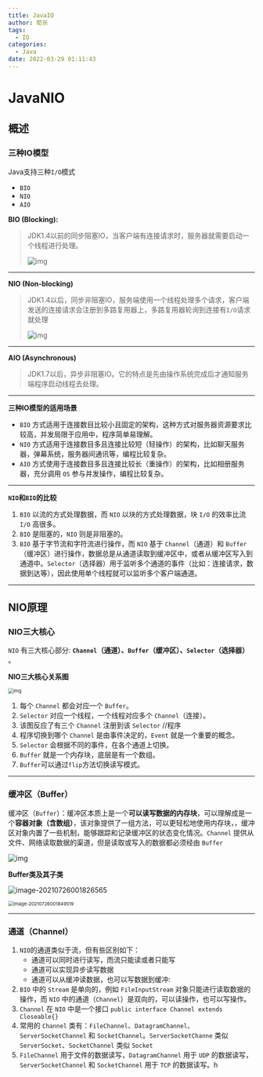 ```yaml
---
title: JavaIO
author: 荀乐
tags:
  - IO
categories:
  - Java
date: 2022-03-29 01:11:43
---
```

# JavaNIO

## 概述

### 三种IO模型

Java支持三种`I/O`模式

-   `BIO`
-   `NIO`
-   `AIO`

**BIO (Blocking):**

>   JDK1.4以前的同步阻塞IO，当客户端有连接请求时，服务器就需要启动一个线程进行处理。
>
>   ![img](https://xunle-picture-bed.oss-cn-hangzhou.aliyuncs.com/20221206153351.png)

---

**NIO (Non-blocking)**

>   JDK1.4以后，同步非阻塞IO，服务端使用一个线程处理多个请求，客户端发送的连接请求会注册到多路复用器上，多路复用器轮询到连接有`I/O`请求就处理
>
>   ![img](https://xunle-picture-bed.oss-cn-hangzhou.aliyuncs.com/20221206153354.png)

---

**AIO (Asynchronous)**

>   JDK1.7以后，异步非阻塞IO。它的特点是先由操作系统完成后才通知服务端程序启动线程去处理。



---

**三种IO模型的适用场景**

-   `BIO` 方式适用于连接数目比较小且固定的架构，这种方式对服务器资源要求比较高，并发局限于应用中，程序简单易理解。
-   `NIO` 方式适用于连接数目多且连接比较短（轻操作）的架构，比如聊天服务器，弹幕系统，服务器间通讯等，编程比较复杂。
-   `AIO` 方式使用于连接数目多且连接比较长（重操作）的架构，比如相册服务器，充分调用 `OS` 参与并发操作，编程比较复杂。



---

**`NIO`和`BIO`的比较**

1.  `BIO` 以流的方式处理数据，而 `NIO` 以块的方式处理数据，块 `I/O` 的效率比流 `I/O` 高很多。
2.  `BIO` 是阻塞的，`NIO` 则是非阻塞的。
3.  `BIO` 基于字节流和字符流进行操作，而 `NIO` 基于 `Channel`（通道）和 `Buffer`（缓冲区）进行操作，数据总是从通道读取到缓冲区中，或者从缓冲区写入到通道中。`Selector`（选择器）用于监听多个通道的事件（比如：连接请求，数据到达等），因此使用单个线程就可以监听多个客户端通道。



---

## NIO原理

### NIO三大核心

`NIO` 有三大核心部分: **`Channel`（通道）、`Buffer`（缓冲区）、`Selector`（选择器）** 。

**NIO三大核心关系图**

<img src="https://xunle-picture-bed.oss-cn-hangzhou.aliyuncs.com/20221206153401.png" alt="img" style="zoom: 67%;" />

1.  每个 `Channel` 都会对应一个 `Buffer`。
2.  `Selector` 对应一个线程，一个线程对应多个 `Channel`（连接）。
3.  该图反应了有三个 `Channel` 注册到该 `Selector` //程序
4.  程序切换到哪个 `Channel` 是由事件决定的，`Event` 就是一个重要的概念。
5.  `Selector` 会根据不同的事件，在各个通道上切换。
6.  `Buffer` 就是一个内存块，底层是有一个数组。
7.  `Buffer`可以通过`flip`方法切换读写模式。



---

### 缓冲区（Buffer）

缓冲区（`Buffer`）：缓冲区本质上是一个**可以读写数据的内存块**，可以理解成是一个**容器对象（含数组）**，该对象提供了一组方法，可以更轻松地使用内存块，，缓冲区对象内置了一些机制，能够跟踪和记录缓冲区的状态变化情况。`Channel` 提供从文件、网络读取数据的渠道，但是读取或写入的数据都必须经由 `Buffer`

![img](https://xunle-picture-bed.oss-cn-hangzhou.aliyuncs.com/20221206153409.png)

**Buffer类及其子类**

![image-20210726001826565](https://xunle-picture-bed.oss-cn-hangzhou.aliyuncs.com/20221206153414.png)

<img src="https://xunle-picture-bed.oss-cn-hangzhou.aliyuncs.com/20221206153417.png" alt="image-20210726001849519" style="zoom: 67%;" />





---

### 通道（Channel）

1.  `NIO`的通道类似于流，但有些区别如下：
    -   通道可以同时进行读写，而流只能读或者只能写
    -   通道可以实现异步读写数据
    -   通道可以从缓冲读数据，也可以写数据到缓冲:
2.  `BIO` 中的 `Stream` 是单向的，例如 `FileInputStream` 对象只能进行读取数据的操作，而 `NIO` 中的通道（`Channel`）是双向的，可以读操作，也可以写操作。
3.  `Channel` 在 `NIO` 中是一个接口 `public interface Channel extends Closeable{}`
4.  常用的 `Channel` 类有：`FileChannel`、`DatagramChannel`、`ServerSocketChannel` 和 `SocketChannel`。`ServerSocketChanne` 类似 `ServerSocket`、`SocketChannel` 类似 `Socket`
5.  `FileChannel` 用于文件的数据读写，`DatagramChannel` 用于 `UDP` 的数据读写，`ServerSocketChannel` 和 `SocketChannel` 用于 `TCP` 的数据读写。h
